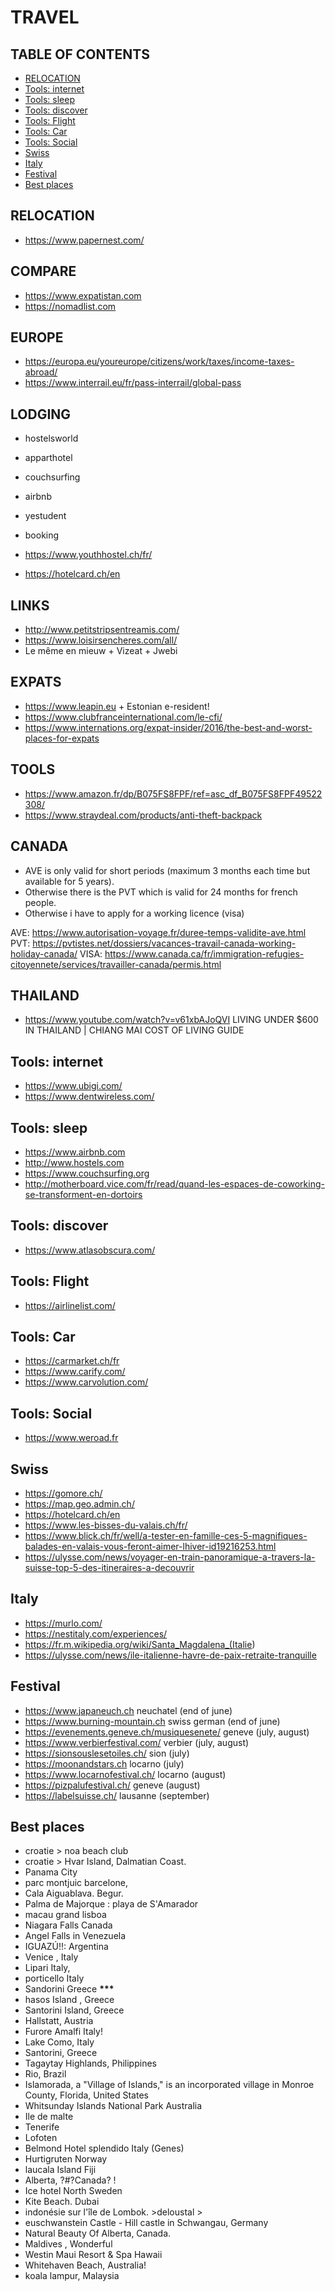 # TRAVEL

## TABLE OF CONTENTS

-   [RELOCATION](#relocation)
-   [Tools: internet](#tools-internet)
-   [Tools: sleep](#tools-sleep)
-   [Tools: discover](#tools-discover)
-   [Tools: Flight](#tools-flight)
-   [Tools: Car](#tools-car)
-   [Tools: Social](#tools-social)
-   [Swiss](#swiss)
-   [Italy](#italy)
-   [Festival](#festival)
-   [Best places](#best-places)

## RELOCATION
- https://www.papernest.com/

## COMPARE
- https://www.expatistan.com
- https://nomadlist.com

## EUROPE
- https://europa.eu/youreurope/citizens/work/taxes/income-taxes-abroad/
- https://www.interrail.eu/fr/pass-interrail/global-pass

## LODGING
- hostelsworld
- apparthotel
- couchsurfing
- airbnb
- yestudent
- booking

- https://www.youthhostel.ch/fr/ 
- https://hotelcard.ch/en

## LINKS
-  http://www.petitstripsentreamis.com/
-  https://www.loisirsencheres.com/all/
-  Le même en mieuw + Vizeat + Jwebi

## EXPATS
- https://www.leapin.eu + Estonian e-resident!
- https://www.clubfranceinternational.com/le-cfi/
- https://www.internations.org/expat-insider/2016/the-best-and-worst-places-for-expats

## TOOLS
- https://www.amazon.fr/dp/B075FS8FPF/ref=asc_df_B075FS8FPF49522308/
- https://www.straydeal.com/products/anti-theft-backpack

## CANADA
- AVE is only valid for short periods (maximum 3 months each time but available for 5 years).
- Otherwise there is the PVT which is valid for 24 months for french people.
- Otherwise i have to apply for a working licence (visa)

AVE: https://www.autorisation-voyage.fr/duree-temps-validite-ave.html
PVT: https://pvtistes.net/dossiers/vacances-travail-canada-working-holiday-canada/
VISA: https://www.canada.ca/fr/immigration-refugies-citoyennete/services/travailler-canada/permis.html

## THAILAND
- https://www.youtube.com/watch?v=v61xbAJoQVI LIVING UNDER $600 IN THAILAND | CHIANG MAI COST OF LIVING GUIDE

## Tools: internet

-   <https://www.ubigi.com/>
-   <https://www.dentwireless.com/>

## Tools: sleep

-   <https://www.airbnb.com>
-   <http://www.hostels.com>
-   <https://www.couchsurfing.org>
-   <http://motherboard.vice.com/fr/read/quand-les-espaces-de-coworking-se-transforment-en-dortoirs>

## Tools: discover

-   <https://www.atlasobscura.com/>

## Tools: Flight

-   <https://airlinelist.com/>

## Tools: Car

-   <https://carmarket.ch/fr>
-   <https://www.carify.com/>
-   <https://www.carvolution.com/>

## Tools: Social

-   <https://www.weroad.fr>

## Swiss

-   <https://gomore.ch/>
-   <https://map.geo.admin.ch/>
-   <https://hotelcard.ch/en>
-   <https://www.les-bisses-du-valais.ch/fr/>
-   <https://www.blick.ch/fr/well/a-tester-en-famille-ces-5-magnifiques-balades-en-valais-vous-feront-aimer-lhiver-id19216253.html>
-   <https://ulysse.com/news/voyager-en-train-panoramique-a-travers-la-suisse-top-5-des-itineraires-a-decouvrir>

## Italy

-   <https://murlo.com/>
-   <https://nestitaly.com/experiences/>
-   <https://fr.m.wikipedia.org/wiki/Santa_Magdalena_(Italie>)
-   <https://ulysse.com/news/ile-italienne-havre-de-paix-retraite-tranquille>

## Festival

-   <https://www.japaneuch.ch> neuchatel (end of june)
-   <https://www.burning-mountain.ch> swiss german (end of june)
-   <https://evenements.geneve.ch/musiquesenete/> geneve (july, august)
-   <https://www.verbierfestival.com/> verbier (july, august)
-   <https://sionsouslesetoiles.ch/> sion (july)
-   <https://moonandstars.ch> locarno (july)
-   <https://www.locarnofestival.ch/> locarno (august)
-   <https://pizpalufestival.ch/> geneve (august)
-   <https://labelsuisse.ch/> lausanne (september)

## Best places

-   croatie > noa beach club
-   croatie > Hvar Island, Dalmatian Coast.
-   Panama City
-   parc montjuic barcelone,
-   Cala Aiguablava. Begur.
-   Palma de Majorque : playa de S'Amarador
-   macau grand lisboa
-   Niagara Falls Canada
-   Angel Falls in Venezuela
-   IGUAZÚ!!: Argentina
-   Venice , Italy
-   Lipari Italy,
-   porticello Italy
-   Sandorini Greece **\*\*\***
-   hasos Island , Greece
-   Santorini Island, Greece
-   Hallstatt, Austria
-   Furore Amalfi Italy!
-   Lake Como, Italy
-   Santorini, Greece
-   Tagaytay Highlands, Philippines
-   Rio, Brazil
-   Islamorada, a "Village of Islands," is an incorporated village in Monroe County, Florida, United States
-   Whitsunday Islands National Park Australia
-   Ile de malte
-   Tenerife
-   Lofoten
-   Belmond Hotel splendido Italy (Genes)
-   Hurtigruten Norway
-   laucala Island Fiji
-   Alberta, ?#?Canada? !
-   Ice hotel North Sweden
-   Kite Beach. Dubai
-   indonésie sur l'île de Lombok. >deloustal >
-   euschwanstein Castle - Hill castle in Schwangau, Germany
-   Natural Beauty Of Alberta, Canada.
-   Maldives , Wonderful
-   Westin Maui Resort & Spa Hawaii
-   Whitehaven Beach, Australia!
-   koala lampur, Malaysia
